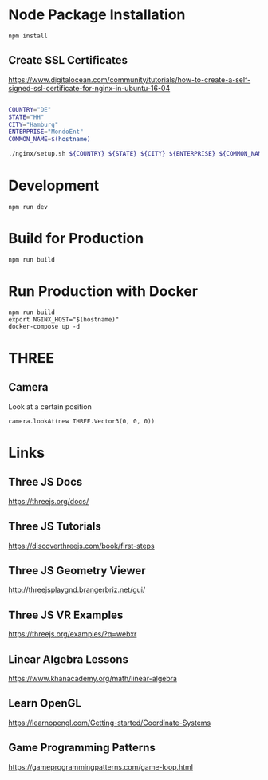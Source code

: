 # Node Package Installation

```
npm install
```

## Create SSL Certificates

https://www.digitalocean.com/community/tutorials/how-to-create-a-self-signed-ssl-certificate-for-nginx-in-ubuntu-16-04

```sh

COUNTRY="DE"
STATE="HH"
CITY="Hamburg"
ENTERPRISE="MondoEnt"
COMMON_NAME=$(hostname)

./nginx/setup.sh ${COUNTRY} ${STATE} ${CITY} ${ENTERPRISE} ${COMMON_NAME}

```


# Development

```
npm run dev
```

# Build for Production

```
npm run build
```

# Run Production with Docker

```
npm run build
export NGINX_HOST="$(hostname)"
docker-compose up -d
```

# THREE 

## Camera 

Look at a certain position 

```
camera.lookAt(new THREE.Vector3(0, 0, 0))
```

# Links

## Three JS Docs

https://threejs.org/docs/

## Three JS Tutorials

https://discoverthreejs.com/book/first-steps

## Three JS Geometry Viewer

http://threejsplaygnd.brangerbriz.net/gui/

## Three JS VR Examples

https://threejs.org/examples/?q=webxr

## Linear Algebra Lessons

https://www.khanacademy.org/math/linear-algebra

## Learn OpenGL

https://learnopengl.com/Getting-started/Coordinate-Systems

## Game Programming Patterns

https://gameprogrammingpatterns.com/game-loop.html